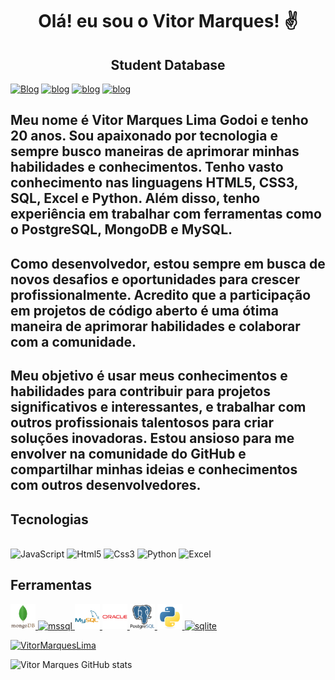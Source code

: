 <h1 align="center">Olá! eu sou o Vitor Marques! ✌</h1>
<h2 align="center"> Student Database</h4>

[![Blog](https://img.shields.io/badge/Gmail-D14836?style=for-the-badge&logo=gmail&logoColor=white)](vitoormaarques@gmail.com)
[![blog](https://img.shields.io/badge/Instagram-E4405F?style=for-the-badge&logo=instagram&logoColor=white)](https://www.instagram.com/_marqueslima/)
[![blog](https://img.shields.io/badge/Twitter-1DA1F2?style=for-the-badge&logo=twitter&logoColor=white)](https://twitter.com/VitoorMaarques)
[![blog](https://img.shields.io/badge/LinkedIn-0077B5?style=for-the-badge&logo=linkedin&logoColor=white)](https://www.linkedin.com/in/vitor-marques-524413199/)

## Meu nome é Vitor Marques Lima Godoi e tenho 20 anos. Sou apaixonado por tecnologia e sempre busco maneiras de aprimorar minhas habilidades e conhecimentos. Tenho vasto conhecimento nas linguagens HTML5, CSS3, SQL, Excel e Python. Além disso, tenho experiência em trabalhar com ferramentas como o PostgreSQL, MongoDB e MySQL.

## Como desenvolvedor, estou sempre em busca de novos desafios e oportunidades para crescer profissionalmente. Acredito que a participação em projetos de código aberto é uma ótima maneira de aprimorar habilidades e colaborar com a comunidade.

## Meu objetivo é usar meus conhecimentos e habilidades para contribuir para projetos significativos e interessantes, e trabalhar com outros profissionais talentosos para criar soluções inovadoras. Estou ansioso para me envolver na comunidade do GitHub e compartilhar minhas ideias e conhecimentos com outros desenvolvedores.


## Tecnologias
<div style="display: inline_block"><br/>
    <img aling="center" alt="JavaScript" src="https://img.shields.io/badge/JavaScript-F7DF1E?style=for-the-badge&logo=javascript&logoColor=black" />
    <img aling="center" alt="Html5" src="https://img.shields.io/badge/HTML5-E34F26?style=for-the-badge&logo=html5&logoColor=white" />
    <img aling="center" alt="Css3" src="https://img.shields.io/badge/CSS3-1572B6?style=for-the-badge&logo=css3&logoColor=white" />
    <img aling="center" alt="Python" src="https://img.shields.io/badge/Python-3776AB?style=for-the-badge&logo=python&logoColor=white" />
    <img aling="center" alt="Excel" src="https://img.shields.io/badge/Microsoft_Excel-217346?style=for-the-badge&logo=microsoft-excel&logoColor=white" />

</div>


## Ferramentas
<a href="https://www.mongodb.com/" target="_blank" rel="noreferrer"> <img src="https://raw.githubusercontent.com/devicons/devicon/master/icons/mongodb/mongodb-original-wordmark.svg" alt="mongodb" width="40" height="40"/> <a href="https://www.microsoft.com/en-us/sql-server" target="_blank" rel="noreferrer"> <img src="https://www.svgrepo.com/show/303229/microsoft-sql-server-logo.svg" alt="mssql" width="40" height="40"/> </a> <a href="https://www.mysql.com/" target="_blank" rel="noreferrer"> <img src="https://raw.githubusercontent.com/devicons/devicon/master/icons/mysql/mysql-original-wordmark.svg" alt="mysql" width="40" height="40"/> </a> <a href="https://www.oracle.com/" target="_blank" rel="noreferrer"> <img src="https://raw.githubusercontent.com/devicons/devicon/master/icons/oracle/oracle-original.svg" alt="oracle" width="40" height="40"/> </a> <a href="https://pandas.pydata.org/" target="_blank" rel="noreferrer"> <a href="https://www.postgresql.org" target="_blank" rel="noreferrer"> <img src="https://raw.githubusercontent.com/devicons/devicon/master/icons/postgresql/postgresql-original-wordmark.svg" alt="postgresql" width="40" height="40"/> </a>  <a href="https://www.python.org" target="_blank" rel="noreferrer"> <img src="https://raw.githubusercontent.com/devicons/devicon/master/icons/python/python-original.svg" alt="python" width="40" height="40"/> </a> <a href="https://www.sqlite.org/" target="_blank" rel="noreferrer"> <img src="https://www.vectorlogo.zone/logos/sqlite/sqlite-icon.svg" alt="sqlite" width="40" height="40"/> </a> </p>
    
<p align="left"> <a href="https://github.com/ryo-ma/github-profile-trophy"><img src="https://github-profile-trophy.vercel.app/?username=VitorMarquesLima" alt="VitorMarquesLima" /></a> </p>

![Vitor Marques GitHub stats](https://github-readme-stats.vercel.app/api?username=VitorMarquesLima&show_icons=true&theme=onedark)
